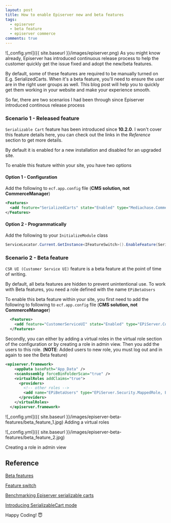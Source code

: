 ```yaml
---
layout: post
title: How to enable Episerver new and beta features
tags:
  - episerver
  - beta feature
  - episerver commerce
comments: true
---
```


![_config.yml]({{ site.baseurl }}/images/episerver.png)
As you might know already, Episerver has introduced continuous release process to help the customer quickly get the issue fixed and adopt the new/beta features.

By default, some of these features are required to be manually turned on E.g. SerializedCarts. When it's a beta feature, you'll need to ensure the user are in the right user groups as well. This blog post will help you to quickly get them working in your website and make your experience smooth.


So far, there are two scenarios I had been through since Episerver introduced continous release process

### Scenario 1 - Released feature


`Serializable Cart` feature has been introduced since **10.2.0**. I won't cover this feature details here, you can check out the links in the _Reference_ section to get more details. 

By default it is enabled for a new installation and disabled for an upgraded site. 

To enable this feature within your site, you have two options 

#### Option 1 - Configuration

Add the following to `ecf.app.config` file (**CMS solution, not CommerceManager**)

```xml
<Features>
  <add feature="SerializedCarts" state="Enabled" type="Mediachase.Commerce.Core.Features.SerializedCarts,Mediachase.Commerce" />
</Features>
```
#### Option 2 - Programmatically

Add the following to your `InitializeModule` class

```c#
ServiceLocator.Current.GetInstance<IFeatureSwitch>().EnableFeature(SerializedCarts.FeatureSerializedCarts);
```

### Scenario 2 - Beta feature

`CSR UI (Customer Service UI)` feature is a beta feature at the point of time of writing.

By default, all beta features are hidden to prevent unintentional use. To work with Beta features, you need a role defined with the name `EPiBetaUsers`


To enable this beta feature within your site, you first need to add the following to following to `ecf.app.config` file (**CMS solution, not CommerceManager**)

```xml
  <Features>
    <add feature="CustomerServiceUI" state="Enabled" type="EPiServer.Commerce.UI.CustomerService.Features.CustomerServiceUI, EPiServer.Commerce.UI.CustomerService" />
  </Features>
  ```

Secondly, you can either by adding a virtual roles in the virtual role section of the configuration or by creating a role in admin view. Then you add the users to this role. (**NOTE**: Added users to new role, you must log out and in again to see the Beta feature)


```xml
<episerver.framework>
    <appData basePath="App_Data" />
    <scanAssembly forceBinFolderScan="true" />
    <virtualRoles addClaims="true">
      <providers>
        <!-- other roles -->
        <add name="EPiBetaUsers" type="EPiServer.Security.MappedRole, EPiServer.Framework" roles="WebAdmins, Administrators" mode="Any" />
      </providers>
    </virtualRoles>   
  </episerver.framework>
```

![_config.yml]({{ site.baseurl }}/images/episerver-beta-features/beta_feature_1.jpg)
Adding a virtual roles


![_config.yml]({{ site.baseurl }}/images/episerver-beta-features/beta_feature_2.jpg)

Creating a role in admin view

## Reference

[Beta features](https://world.episerver.com/documentation/Items/Installation-Instructions/beta-features/)

[Feature switch](https://world.episerver.com/documentation/developer-guides/commerce/configuration/feature-switch2/)

[Benchmarking Episerver serializable carts](https://world.episerver.com/blogs/andreas-j/dates/2017/6/benchmarking-episerver-serializable-carts2/)


[Introducing SerializableCart mode](https://world.episerver.com/blogs/Son-Do/Dates/2017/1/introduce-serializablecart-mode/)


Happy Coding! 😇
